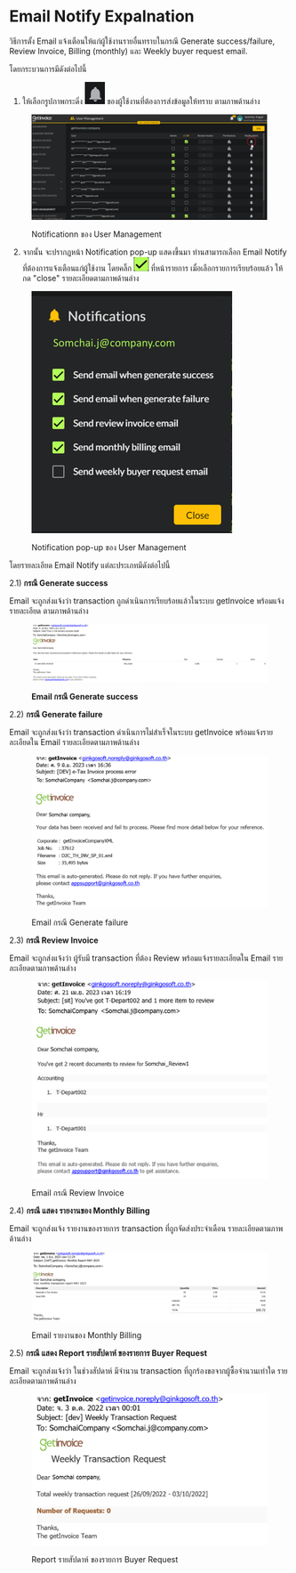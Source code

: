 # Email Notify Expalnation

วิธีการตั้ง Email แจ้งเตือนให้แก่ผู้ใช้งานรายอื่นทราบในกรณี Generate success/failure, Review Invoice, Billing (monthly) และ Weekly buyer request email.

โดยกระบวนการมีดังต่อไปนี้&#x20;

1. ให้เลือกรูปภาพกระดิ่ง <img src="../../.gitbook/assets/image (55) (1).png" alt="" data-size="line"> ของผู้ใช้งานที่ต้องการส่งข้อมูลให้ทราบ ตามภาพด้านล่าง

<figure><img src="../../.gitbook/assets/image (12) (2).png" alt=""><figcaption><p>Notificationn ของ User Management</p></figcaption></figure>

2. จากนั้น จะปรากฎหน้า Notification pop-up แสดงขึ้นมา ท่านสามารถเลือก Email Notify ที่ต้องการแจ้งเตือนแก่ผู้ใช้งาน โดยคลิ๊ก <img src="../../.gitbook/assets/image (59) (1).png" alt="" data-size="line"> ที่หน้ารายการ เมื่อเลือกรายการเรียบร้อยแล้ว ให้กด "close" รายละเอียดตามภาพด้านล่าง

<figure><img src="../../.gitbook/assets/image (10) (3).png" alt="" width="361"><figcaption><p>Notification pop-up ของ User Management</p></figcaption></figure>

โดยรายละเอียด Email Notify แต่ละประเภทมีดังต่อไปนี้

2.1) **กรณี Generate success**

Email จะถูกส่งแจ้งว่า transaction ถูกดำเนินการเรียบร้อยแล้วในระบบ getInvoice พร้อมแจ้งรายละเอียด ตามภาพด้านล่าง

<figure><img src="../../.gitbook/assets/image (7) (3).png" alt=""><figcaption><p><strong>Email กรณี Generate success</strong></p></figcaption></figure>

2.2) **กรณี Generate failure**

Email จะถูกส่งแจ้งว่า transaction ดำเนินการไม่สำเร็จในระบบ getInvoice พร้อมแจ้งรายละเอียดใน Email รายละเอียดตามภาพด้านล่าง

<figure><img src="../../.gitbook/assets/image (13) (1) (2).png" alt=""><figcaption><p>Email กรณี Generate failure</p></figcaption></figure>

2.3) **กรณี Review Invoice**

Email จะถูกส่งแจ้งว่า ผู้รับมี transaction ที่ต้อง Review พร้อมแจ้งรายละเอียดใน Email รายละเอียดตามภาพด้านล่าง

<figure><img src="../../.gitbook/assets/image (57) (1).png" alt=""><figcaption><p> Email กรณี Review Invoice</p></figcaption></figure>

&#x20;2.4) **กรณี แสดง รายงานของ Monthly Billing**

Email จะถูกส่งแจ้ง รายงานของรายการ transaction ที่ถูกจัดส่งประจำเดือน รายละเอียดตามภาพด้านล่าง

<figure><img src="../../.gitbook/assets/image (60) (1).png" alt=""><figcaption><p>Email รายงานของ Monthly Billing</p></figcaption></figure>

2.5) **กรณี แสดง Report รายสัปดาห์ ของรายการ Buyer Request**

Email จะถูกส่งแจ้งว่า ในช่วงสัปดาห์ มีจำนวน transaction ที่ถูกร้องขอจากผู้ซื้อจำนวนเท่าใด รายละเอียดตามภาพด้านล่าง

<figure><img src="../../.gitbook/assets/image (8) (3).png" alt=""><figcaption><p>Report รายสัปดาห์ ของรายการ Buyer Request</p></figcaption></figure>
